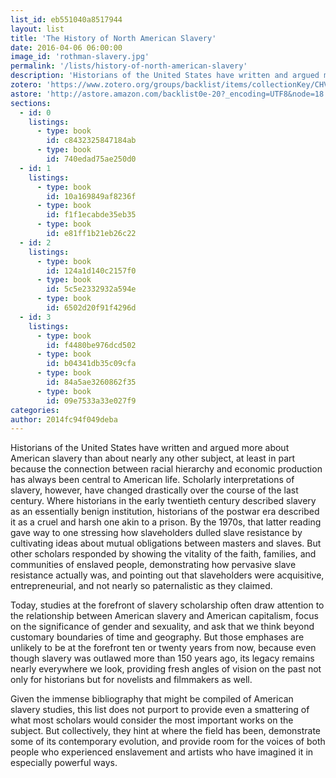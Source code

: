 ```yaml
---
list_id: eb551040a8517944
layout: list
title: 'The History of North American Slavery'
date: 2016-04-06 06:00:00
image_id: 'rothman-slavery.jpg'
permalink: '/lists/history-of-north-american-slavery'
description: 'Historians of the United States have written and argued more about American slavery than about nearly any other subject, and yet scholarly interpretations of slavery have changed drastically over the course of the last century.  This list does not purport to provide even a smattering of what most scholars would consider the most important works on the subject. But collectively, they hint at where the field has been, demonstrate some of its contemporary evolution, and provide room for the voices of both people who experienced enslavement and artists who have imagined it in especially powerful ways.'
zotero: 'https://www.zotero.org/groups/backlist/items/collectionKey/CHVABZPQ/itemKey/FFFV4WEW'
astore: 'http://astore.amazon.com/backlist0e-20?_encoding=UTF8&node=18'
sections: 
  - id: 0
    listings:
      - type: book
        id: c8432325847184ab
      - type: book
        id: 740edad75ae250d0
  - id: 1
    listings:
      - type: book
        id: 10a169849af8236f
      - type: book
        id: f1f1ecabde35eb35
      - type: book
        id: e81ff1b21eb26c22
  - id: 2
    listings:
      - type: book
        id: 124a1d140c2157f0
      - type: book
        id: 5c5e2332932a594e
      - type: book
        id: 6502d20f91f4296d
  - id: 3
    listings:
      - type: book
        id: f4480be976dcd502
      - type: book
        id: b04341db35c09cfa
      - type: book
        id: 84a5ae3260862f35
      - type: book
        id: 09e7533a33e027f9
categories:
author: 2014fc94f049deba
---
```

Historians of the United States have written and argued more about American slavery than about nearly any other subject, at least in part because the connection between racial hierarchy and economic production has always been central to American life. Scholarly interpretations of slavery, however, have changed drastically over the course of the last century. Where historians in the early twentieth century described slavery as an essentially benign institution, historians of the postwar era described it as a cruel and harsh one akin to a prison. By the 1970s, that latter reading gave way to one stressing how slaveholders dulled slave resistance by cultivating ideas about mutual obligations between masters and slaves. But other scholars responded by showing the vitality of the faith, families, and communities of enslaved people, demonstrating how pervasive slave resistance actually was, and pointing out that slaveholders were acquisitive, entrepreneurial, and not nearly so paternalistic as they claimed.

Today, studies at the forefront of slavery scholarship often draw attention to the relationship between American slavery and American capitalism, focus on the significance of gender and sexuality, and ask that we think beyond customary boundaries of time and geography. But those emphases are unlikely to be at the forefront ten or twenty years from now, because even though slavery was outlawed more than 150 years ago, its legacy remains nearly everywhere we look, providing fresh angles of vision on the past not only for historians but for novelists and filmmakers as well.
 
Given the immense bibliography that might be compiled of American slavery studies, this list does not purport to provide even a smattering of what most scholars would consider the most important works on the subject. But collectively, they hint at where the field has been, demonstrate some of its contemporary evolution, and provide room for the voices of both people who experienced enslavement and artists who have imagined it in especially powerful ways.
